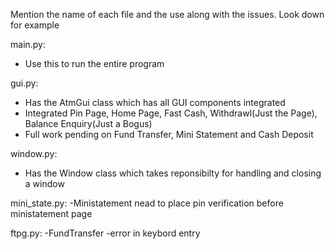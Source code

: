 Mention the name of each file and the use along with the issues. Look down for example

main.py:
  - Use this to run the entire program

gui.py:
  - Has the AtmGui class which has all GUI components integrated
  - Integrated Pin Page, Home Page, Fast Cash, Withdrawl(Just the Page), Balance Enquiry(Just a Bogus)
  - Full work pending on Fund Transfer, Mini Statement and Cash Deposit

window.py:
  - Has the Window class which takes reponsibilty for handling and closing a window


mini_state.py:
  -Ministatement
  nead to place pin verification before ministatement page


ftpg.py:
  -FundTransfer
  -error in keybord entry


